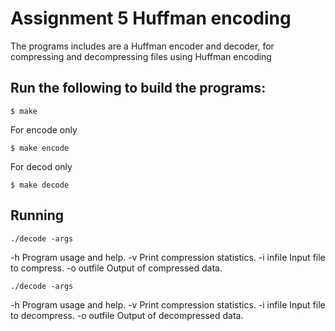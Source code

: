 # Assignment 5 Huffman encoding
The programs includes are a Huffman encoder and decoder, for compressing and decompressing files using Huffman encoding
## Run the following to build the programs:
```
$ make 
```
For encode only
```
$ make encode
```
For decod only
```
$ make decode
```
## Running
```
./decode -args
```
  -h             Program usage and help.
  -v             Print compression statistics.
  -i infile      Input file to compress.
  -o outfile     Output of compressed data.
```
./decode -args
```
  -h             Program usage and help.
  -v             Print compression statistics.
  -i infile      Input file to decompress.
  -o outfile     Output of decompressed data. 
